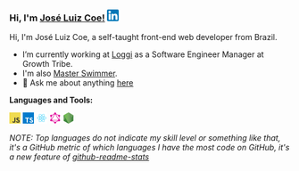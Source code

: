 ### Hi, I'm [José Luiz Coe!](https://www.joseluizcoe.com) [<img alt="José Luiz Coe | Linkedin" width="21px" src="https://raw.githubusercontent.com/joseluizcoe/joseluizcoe/master/assets/linkedin.png" />](https://linkedin.com/in/joseluizcoe)

Hi, I'm José Luiz Coe, a self-taught front-end web developer from Brazil.

- I’m currently working at  [Loggi](https://github.com/loggi) as a Software Engineer Manager at Growth Tribe.
- I'm also [Master Swimmer](https://www.cbda.org.br/atleta/natacao/394261/jose-luiz-coe-souza).
- 💬   Ask me about anything [here](https://github.com/joseluizcoe/joseluizcoe/issues/new)

**Languages and Tools:**  

<code><img height="20" src="https://raw.githubusercontent.com/github/explore/80688e429a7d4ef2fca1e82350fe8e3517d3494d/topics/javascript/javascript.png"></code>
<code><img height="20" src="https://raw.githubusercontent.com/github/explore/80688e429a7d4ef2fca1e82350fe8e3517d3494d/topics/typescript/typescript.png"></code>
<code><img height="20" src="https://raw.githubusercontent.com/github/explore/80688e429a7d4ef2fca1e82350fe8e3517d3494d/topics/react/react.png"></code>
<code><img height="20" src="https://raw.githubusercontent.com/github/explore/5c058a388828bb5fde0bcafd4bc867b5bb3f26f3/topics/graphql/graphql.png"></code>
<code><img height="20" src="https://raw.githubusercontent.com/github/explore/80688e429a7d4ef2fca1e82350fe8e3517d3494d/topics/nodejs/nodejs.png"></code>    

<!--- 
  if you have forked this to use on your profile, 
  Change the `github-readme-stats.anuraghazra1.vercel.app` to `github-readme-stats.vercel.app` 
--->

<!-- Change the `github-readme-stats.anuraghazra1.vercel.app` to `github-readme-stats.vercel.app`  -->

*NOTE: Top languages do not indicate my skill level or something like that, it's a GitHub metric of which languages I have the most code on GitHub, it's a new feature of [github-readme-stats](https://github.com/anuraghazra/github-readme-stats)*

